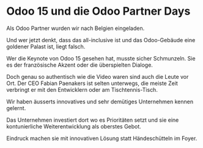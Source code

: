 # Odoo 15 und die Odoo Partner Days

Als Odoo Partner wurden wir nach Belgien eingeladen.

Und wer jetzt denkt, dass das all-inclusive ist und das Odoo-Gebäude eine goldener Palast ist, liegt falsch.

Wer die Keynote von Odoo 15 gesehen hat, musste sicher Schmunzeln. Sie es der französische Akzent oder die überspielten Dialoge.

Doch genau so authentisch wie die Video waren sind auch die Leute vor Ort. Der CEO Fabian Paenakers ist selten unterwegs, die meiste Zeit verbringt er mit den Entwicklern oder am Tischtennis-Tisch.

Wir haben äusserts innovatives und sehr demütiges Unternehmen kennen gelernt.

Das Unternehmen investiert dort wo es Prioritäten setzt und sie eine kontunierliche Weiterentwicklung als oberstes Gebot.

Eindruck machen sie mit innovativen Lösung statt Händeschütteln im Foyer.

